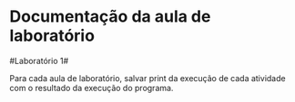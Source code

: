 # Documentação da aula de laboratório

#Laboratório 1#

Para cada aula de laboratório, salvar print da execução de cada atividade com o resultado da execução do programa.
